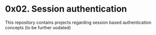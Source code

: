 # 0x02. Session authentication  
This repository contains projects regarding session based authentication concepts (to be further uodated)